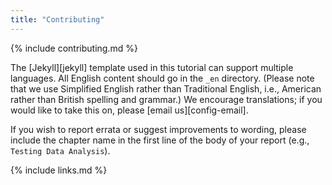 ```yaml
---
title: "Contributing"
---
```


{% include contributing.md %}

The [Jekyll][jekyll] template used in this tutorial can support multiple languages.
All English content should go in the `_en` directory.
(Please note that we use Simplified English
rather than Traditional English,
i.e., American rather than British spelling and grammar.)
We encourage translations;
if you would like to take this on,
please [email us][config-email].

If you wish to report errata or suggest improvements to wording,
please include the chapter name in the first line of the body of your report
(e.g., `Testing Data Analysis`).

{% include links.md %}
